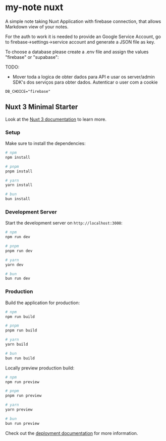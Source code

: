 # my-note nuxt

A simple note taking Nuxt Application with firebase connection, that allows Markdown view of your notes.

For the auth to work it is needed to provide an Google Service Account, go to firebase->settings->service account and
generate a JSON file as key.

To choose a database please create a .env file and assign the values "firebase" or "supabase":

TODO:

- Mover toda a logica de obter dados para API e usar os server/admin SDK's dos serviços para obter dados. Autenticar o
  user com a cookie

```angular2html
DB_CHOICE="firebase"
```

## Nuxt 3 Minimal Starter

Look at the [Nuxt 3 documentation](https://nuxt.com/docs/getting-started/introduction) to learn more.

### Setup

Make sure to install the dependencies:

```bash
# npm
npm install

# pnpm
pnpm install

# yarn
yarn install

# bun
bun install
```

### Development Server

Start the development server on `http://localhost:3000`:

```bash
# npm
npm run dev

# pnpm
pnpm run dev

# yarn
yarn dev

# bun
bun run dev
```

### Production

Build the application for production:

```bash
# npm
npm run build

# pnpm
pnpm run build

# yarn
yarn build

# bun
bun run build
```

Locally preview production build:

```bash
# npm
npm run preview

# pnpm
pnpm run preview

# yarn
yarn preview

# bun
bun run preview
```

Check out the [deployment documentation](https://nuxt.com/docs/getting-started/deployment) for more information.
